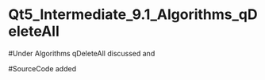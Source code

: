 # Qt5_Intermediate_9.1_Algorithms_qDeleteAll

#Under Algorithms qDeleteAll discussed and 

#SourceCode added
